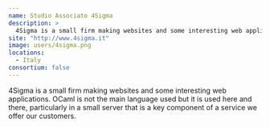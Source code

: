 ```yaml
---
name: Studio Associato 4Sigma
description: > 
  4Sigma is a small firm making websites and some interesting web applications.
site: "http://www.4sigma.it"
image: users/4sigma.png
locations: 
  - Italy
consortium: false
---
```


4Sigma is a small firm making websites and some interesting web applications. OCaml is not the main language used but it is used here and there, particularly in a small server that is a key component of a service we offer our customers.